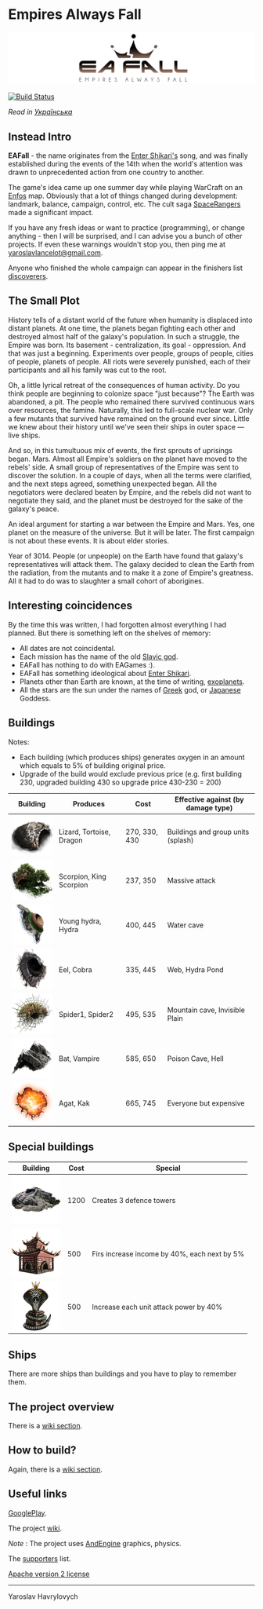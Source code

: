# Empires Always Fall

[![EAFall](./readme_files/eafall_big_logo.jpg)](https://www.facebook.com/eafallgame)

[![Build Status](https://travis-ci.org/YaroslavHavrylovych/eafall.svg?branch=develop)](https://travis-ci.org/YaroslavHavrylovych/eafall)

*Read in [Українська](README-UK.md)*

## Instead Intro


**EAFall** - the name originates from the 
[Enter Shikari's](https://www.youtube.com/watch?v=TXKPYXIlv54) song, and
was finally established during the events of the 14th when the world's 
attention was drawn to unprecedented action from one country to another.

The game's idea came up one summer day while playing WarCraft on an 
[Enfos](https://www.epicwar.com/maps/188675/) map.
Obviously that a lot of things changed during development: landmark, balance, campaign,
control, etc. The cult saga 
[SpaceRangers](https://en.wikipedia.org/wiki/Space_Rangers_(video_game))
made a significant impact.

If you have any fresh ideas or want to practice (programming), or change anything -
then I will be surprised, and I can advise you a bunch of other projects. 
If even these warnings wouldn't stop you, then ping me at yaroslavlancelot@gmail.com.

Anyone who finished the whole campaign can appear in the finishers list
[discoverers](https://github.com/YaroslavHavrylovych/eafall/blob/develop/finishers_list.md).

## The Small Plot

History tells of a distant world of the future when humanity is displaced into distant planets.
At one time, the planets began fighting each other and destroyed almost half of the galaxy's population. 
In such a struggle, the Empire was born. Its basement - centralization, 
its goal - oppression. And that was just a beginning. Experiments over people,
groups of people, cities of people, planets of people. 
All riots were severely punished, each of their participants and all his family was cut to the root.

Oh, a little lyrical retreat of the consequences of human activity. 
Do you think people are beginning to colonize space "just because"? 
The Earth was abandoned, a pit.
The people who remained there survived continuous wars over resources, the famine. 
Naturally, this led to full-scale nuclear war. 
Only a few mutants that survived have remained on the ground ever since. 
Little we knew about their history until we've seen their ships in outer space — live ships.

And so, in this tumultuous mix of events, the first sprouts of uprisings began.
Mars.
Almost all Empire's soldiers on the planet have moved to the rebels' side. A small
group of representatives of the Empire was sent to discover the solution. In a couple of days,
when all the terms were clarified, and the next steps agreed, something unexpected began.
All the negotiators were declared beaten by Empire, and the rebels did not want to negotiate they said, 
and the planet must be destroyed for the sake of the galaxy's peace.

An ideal argument for starting a war between the Empire and Mars. Yes, one planet on
the measure of the universe. But it will be later. 
The first campaign is not about these events. It is about elder stories.

Year of 3014. People (or unpeople) on the Earth have found that galaxy's representatives will attack them.
The galaxy decided to clean the Earth from the radiation, from the mutants and to make it a zone of Empire's greatness. 
All it had to do was to slaughter a small cohort of aborigines.

##  Interesting coincidences

By the time this was written, I had forgotten almost everything I had planned. 
But there is something left on the shelves of memory:

- All dates are not coincidental.
- Each mission has the name of the old [Slavic god](https://en.wikipedia.org/wiki/Deities_of_Slavic_religion).
- EAFall has nothing to do with EAGames :).
- EAFall has something ideological about [Enter Shikari](https://en.wikipedia.org/wiki/Enter_Shikari).
- Planets other than Earth are known, at the time of writing, [exoplanets](https://en.wikipedia.org/wiki/Exoplanet).
- All the stars are the sun under the names of [Greek](https://en.wikipedia.org/wiki/Helios) god, or [Japanese](https://en.wikipedia.org/wiki/Amaterasu) Goddess.

## Buildings 

Notes:
* Each building (which produces ships) generates oxygen in an amount which equals to 5% of building original price.
* Upgrade of the build would exclude previous price 
(e.g. first building 230, upgraded building 430 so upgrade price 430-230 = 200)

| Building | Produces | Cost | Effective against (by damage type) |
| -------- | -------- | ------------ | ---------------- |
| ![Water Cave][water_cave] | Lizard, Tortoise, Dragon | 270, 330, 430 | Buildings and group units (splash) |
| ![Invisible Plain][invisible_plain] |Scorpion, King Scorpion | 237, 350 | Massive attack |
| ![Hydra Pond][hydra_pond] | Young hydra, Hydra | 400, 445 | Water cave |
| ![Poison Cave][poison_cave] | Eel, Cobra | 335, 445 | Web, Hydra Pond |
| ![Web][web] | Spider1, Spider2 | 495, 535 | Mountain cave, Invisible Plain |
| ![Mountain Cave][mountain_cave] | Bat, Vampire | 585, 650 | Poison Cave, Hell |
| ![Hell][hell] | Agat, Kak | 665, 745 | Everyone but expensive |

## Special buildings

| Building | Cost | Special |
| -------- | ---- | ------- |
| ![Bastion][bastion] | 1200 | Creates 3 defence towers |
| ![Reptile City][reptile_city] | 500 | Firs increase income by 40%, each next by 5% |
| ![King of snakes][king_of_snakes] | 500 | Increase each unit attack power by 40% |

[water_cave]: readme_files/buildings/water_cave.png
[invisible_plain]: readme_files/buildings/invisible_plain.png
[hydra_pond]: readme_files/buildings/hydra_pond.png
[poison_cave]: readme_files/buildings/poison_cave.png
[web]: readme_files/buildings/web.png
[mountain_cave]: readme_files/buildings/mountain_cave.png
[hell]: readme_files/buildings/hell.png
[bastion]: readme_files/buildings/bastion.png
[reptile_city]: readme_files/buildings/reptile_city.png
[king_of_snakes]: readme_files/buildings/king_of_snakes.png

## Ships

There are more ships than buildings and you have to play to remember them.

## The project overview

There is a [wiki section](https://github.com/YaroslavHavrylovych/eafall/wiki/Project-overview).

## How to build?

Again, there is a [wiki section](https://github.com/YaroslavHavrylovych/eafall/wiki/Building-the-project).

## Useful links

[GooglePlay](https://play.google.com/store/apps/details?id=com.yaroslavlancelot.eafall).

The project [wiki](https://github.com/YaroslavHavrylovych/eafall/wiki).

*Note* :
The project uses [AndEngine](https://github.com/nicolasgramlich/AndEngine) graphics, physics.

The [supporters](https://github.com/YaroslavHavrylovych/eafall/wiki#contributors) list.

[Apache version 2  license](license.txt)

---------------------------------------
Yaroslav Havrylovych
